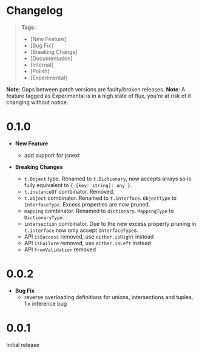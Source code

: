 # Changelog

> **Tags:**
> - [New Feature]
> - [Bug Fix]
> - [Breaking Change]
> - [Documentation]
> - [Internal]
> - [Polish]
> - [Experimental]

**Note**: Gaps between patch versions are faulty/broken releases.
**Note**: A feature tagged as Experimental is in a high state of flux, you're at risk of it changing without notice.

# 0.1.0

- **New Feature**
  - add support for jsnext

- **Breaking Changes**
  - `t.Object` type. Renamed to `t.Dictionary`, now accepts arrays so is fully equivalent to `{ [key: string]: any }`.
  - `t.instanceOf` combinator. Removed.
  - `t.object` combinator. Renamed to `t.interface`. `ObjectType` to `InterfaceType`. Excess properties are now pruned.
  - `mapping` combinator. Renamed to `dictionary`. `MappingType` to `DictionaryType`.
  - `intersection` combinator. Due to the new excess property pruning in `t.interface` now only accept `InterfaceType`s.
  - API `isSuccess` removed, use `either.isRight` instead
  - API `isFailure` removed, use `either.isLeft` instead
  - API `fromValidation` removed

# 0.0.2

- **Bug Fix**
  - reverse overloading definitions for unions, intersections and tuples, fix inference bug

# 0.0.1

Initial release

